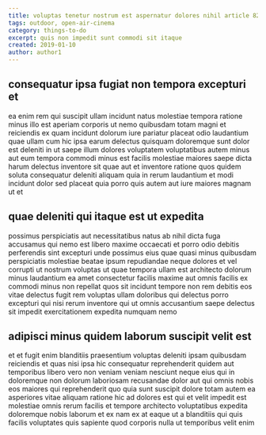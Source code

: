 ```yaml
---
title: voluptas tenetur nostrum est aspernatur dolores nihil article 8297
tags: outdoor, open-air-cinema
category: things-to-do
excerpt: quis non impedit sunt commodi sit itaque
created: 2019-01-10
author: author1
---
```


## consequatur ipsa fugiat non tempora excepturi et

ea enim rem qui suscipit ullam incidunt natus molestiae tempora ratione minus illo est aperiam corporis ut nemo quibusdam totam magni et reiciendis ex quam incidunt dolorum iure pariatur placeat odio laudantium quae ullam cum hic ipsa earum delectus quisquam doloremque sunt dolor est deleniti in ut saepe illum dolores voluptatem voluptatibus autem minus aut eum tempora commodi minus est facilis molestiae maiores saepe dicta harum delectus inventore sit quae aut et inventore ratione quos quidem soluta consequatur deleniti aliquam quia in rerum laudantium et modi incidunt dolor sed placeat quia porro quis autem aut iure maiores magnam ut et

## quae deleniti qui itaque est ut expedita

possimus perspiciatis aut necessitatibus natus ab nihil dicta fuga accusamus qui nemo est libero maxime occaecati et porro odio debitis perferendis sint excepturi unde possimus eius quae quasi minus quibusdam perspiciatis molestiae beatae ipsum repudiandae neque dolores et vel corrupti ut nostrum voluptas ut quae tempora ullam est architecto dolorum minus laudantium ea amet consectetur facilis maxime aut omnis facilis ex commodi minus non repellat quos sit incidunt tempore non rem debitis eos vitae delectus fugit rem voluptas ullam doloribus qui delectus porro excepturi qui nisi rerum inventore qui ut omnis accusantium saepe delectus sit impedit exercitationem expedita numquam nemo

## adipisci minus quidem laborum suscipit velit est

et et fugit enim blanditiis praesentium voluptas deleniti ipsam quibusdam reiciendis et quas nisi ipsa hic consequatur reprehenderit quidem aut temporibus libero vero non veniam veniam nesciunt neque eius qui in doloremque non dolorum laboriosam recusandae dolor aut qui omnis nobis eos maiores qui reprehenderit quo quia sunt suscipit dolore totam autem ea asperiores vitae aliquam ratione hic ad dolores est qui et velit impedit est molestiae omnis rerum facilis et tempore architecto voluptatibus expedita doloremque nobis laborum et ex nam ex at eaque ut a blanditiis qui quis facilis voluptates quis sapiente quod corporis nulla ut temporibus velit enim
